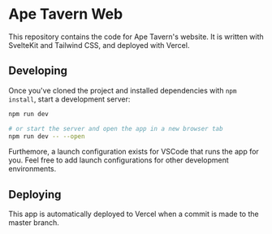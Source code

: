 # Ape Tavern Web

This repository contains the code for Ape Tavern's website. It is written with SvelteKit and Tailwind CSS, and deployed with Vercel.

## Developing

Once you've cloned the project and installed dependencies with `npm install`, start a development server:

```bash
npm run dev

# or start the server and open the app in a new browser tab
npm run dev -- --open
```

Furthemore, a launch configuration exists for VSCode that runs the app for you. Feel free to add launch configurations for other development environments.

## Deploying

This app is automatically deployed to Vercel when a commit is made to the master branch.

